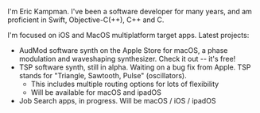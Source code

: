 I'm Eric Kampman. I've been a software developer for many years, and am proficient in Swift, Objective-C(++), C++ and C. 

I'm focused on iOS and MacOS multiplatform target apps. 
Latest projects:
- AudMod software synth on the Apple Store for macOS, a phase modulation and waveshaping synthesizer. Check it out -- it's free!
- TSP software synth, still in alpha. Waiting on a bug fix from Apple. TSP stands for "Triangle, Sawtooth, Pulse" (oscillators).
  - This includes multiple routing options for lots of flexibility
  - Will be available for macOS and ipadOS
- Job Search apps, in progress. Will be macOS / iOS / ipadOS

<!---
erickampman/erickampman is a ✨ special ✨ repository because its `README.md` (this file) appears on your GitHub profile.
You can click the Preview link to take a look at your changes.
--->

